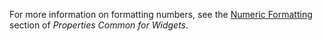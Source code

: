 
For more information on formatting numbers, see the [Numeric Formatting](common-widget-properties#numeric-formatting) section of *Properties Common for Widgets*. 
